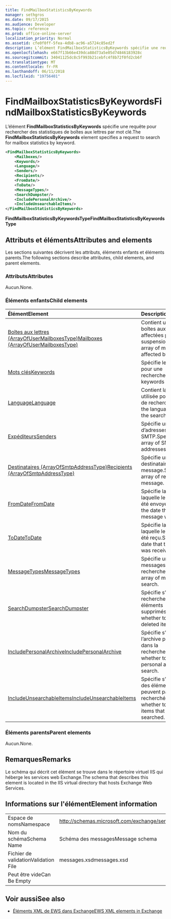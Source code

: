 ```yaml
---
title: FindMailboxStatisticsByKeywords
manager: sethgros
ms.date: 09/17/2015
ms.audience: Developer
ms.topic: reference
ms.prod: office-online-server
localization_priority: Normal
ms.assetid: cfe0f0ff-5fea-4db8-ac96-a5724c85ed2f
description: L’élément FindMailboxStatisticsByKeywords spécifie une requête pour rechercher des statistiques de boîtes aux lettres par mot clé.
ms.openlocfilehash: e667f13b66e439dca88d73a5e05d74846183928c
ms.sourcegitcommit: 34041125dc8c5f993b21cebfc4f8b72f0fd2cb6f
ms.translationtype: MT
ms.contentlocale: fr-FR
ms.lasthandoff: 06/11/2018
ms.locfileid: "19756401"
---
```

# <a name="findmailboxstatisticsbykeywords"></a><span data-ttu-id="17265-103">FindMailboxStatisticsByKeywords</span><span class="sxs-lookup"><span data-stu-id="17265-103">FindMailboxStatisticsByKeywords</span></span>

<span data-ttu-id="17265-104">L’élément **FindMailboxStatisticsByKeywords** spécifie une requête pour rechercher des statistiques de boîtes aux lettres par mot clé.</span><span class="sxs-lookup"><span data-stu-id="17265-104">The **FindMailboxStatisticsByKeywords** element specifies a request to search for mailbox statistics by keyword.</span></span> 
  
```XML
<FindMailboxStatisticsByKeywords>
    <Mailboxes/>
    <Keywords/>
    <Language/>
    <Senders/>
    <Recipients/>
    <FromDate/>
    <ToDate/>
    <MessageTypes/>
    <SearchDumpster/>
    <IncludePersonalArchive/>
    <IncludeUnsearchableItems/>
</FindMailboxStatisticsByKeywords>
```

 <span data-ttu-id="17265-105">**FindMailboxStatisticsByKeywordsType**</span><span class="sxs-lookup"><span data-stu-id="17265-105">**FindMailboxStatisticsByKeywordsType**</span></span>
## <a name="attributes-and-elements"></a><span data-ttu-id="17265-106">Attributs et éléments</span><span class="sxs-lookup"><span data-stu-id="17265-106">Attributes and elements</span></span>

<span data-ttu-id="17265-107">Les sections suivantes décrivent les attributs, éléments enfants et éléments parents.</span><span class="sxs-lookup"><span data-stu-id="17265-107">The following sections describe attributes, child elements, and parent elements.</span></span>
  
### <a name="attributes"></a><span data-ttu-id="17265-108">Attributs</span><span class="sxs-lookup"><span data-stu-id="17265-108">Attributes</span></span>

<span data-ttu-id="17265-109">Aucun.</span><span class="sxs-lookup"><span data-stu-id="17265-109">None.</span></span>
  
### <a name="child-elements"></a><span data-ttu-id="17265-110">Éléments enfants</span><span class="sxs-lookup"><span data-stu-id="17265-110">Child elements</span></span>

|<span data-ttu-id="17265-111">**Élément**</span><span class="sxs-lookup"><span data-stu-id="17265-111">**Element**</span></span>|<span data-ttu-id="17265-112">**Description**</span><span class="sxs-lookup"><span data-stu-id="17265-112">**Description**</span></span>|
|:-----|:-----|
|[<span data-ttu-id="17265-113">Boîtes aux lettres (ArrayOfUserMailboxesType)</span><span class="sxs-lookup"><span data-stu-id="17265-113">Mailboxes (ArrayOfUserMailboxesType)</span></span>](mailboxes-arrayofusermailboxestype.md) <br/> |<span data-ttu-id="17265-114">Contient un tableau de boîtes aux lettres affectées par la suspension.</span><span class="sxs-lookup"><span data-stu-id="17265-114">Contains an array of mailboxes affected by the hold.</span></span>  <br/> |
|[<span data-ttu-id="17265-115">Mots clés</span><span class="sxs-lookup"><span data-stu-id="17265-115">Keywords</span></span>](keywords-ex15websvcsotherref.md) <br/> |<span data-ttu-id="17265-116">Spécifie les mots clés pour une recherche.</span><span class="sxs-lookup"><span data-stu-id="17265-116">Specifies keywords for a search.</span></span>  <br/> |
|[<span data-ttu-id="17265-117">Language</span><span class="sxs-lookup"><span data-stu-id="17265-117">Language</span></span>](language.md) <br/> |<span data-ttu-id="17265-118">Contient la langue utilisée pour la requête de recherche.</span><span class="sxs-lookup"><span data-stu-id="17265-118">Contains the language used for the search query.</span></span>  <br/> |
|[<span data-ttu-id="17265-119">Expéditeurs</span><span class="sxs-lookup"><span data-stu-id="17265-119">Senders</span></span>](senders.md) <br/> |<span data-ttu-id="17265-120">Spécifie un tableau d’adresses SMTP.</span><span class="sxs-lookup"><span data-stu-id="17265-120">Specifies an array of SMTP addresses.</span></span>  <br/> |
|[<span data-ttu-id="17265-121">Destinataires (ArrayOfSmtpAddressType)</span><span class="sxs-lookup"><span data-stu-id="17265-121">Recipients (ArrayOfSmtpAddressType)</span></span>](recipients-arrayofsmtpaddresstype.md) <br/> |<span data-ttu-id="17265-122">Spécifie un tableau de destinataires d’un message.</span><span class="sxs-lookup"><span data-stu-id="17265-122">Specifies an array of recipients of a message.</span></span>  <br/> |
|[<span data-ttu-id="17265-123">FromDate</span><span class="sxs-lookup"><span data-stu-id="17265-123">FromDate</span></span>](fromdate.md) <br/> |<span data-ttu-id="17265-124">Spécifie la date à laquelle le message a été envoyé.</span><span class="sxs-lookup"><span data-stu-id="17265-124">Specifies the date that the message was sent.</span></span>  <br/> |
|[<span data-ttu-id="17265-125">ToDate</span><span class="sxs-lookup"><span data-stu-id="17265-125">ToDate</span></span>](todate.md) <br/> |<span data-ttu-id="17265-126">Spécifie la date à laquelle le message a été reçu.</span><span class="sxs-lookup"><span data-stu-id="17265-126">Specifies the date that the message was received.</span></span>  <br/> |
|[<span data-ttu-id="17265-127">MessageTypes</span><span class="sxs-lookup"><span data-stu-id="17265-127">MessageTypes</span></span>](messagetypes.md) <br/> |<span data-ttu-id="17265-128">Spécifie un tableau de messages à rechercher.</span><span class="sxs-lookup"><span data-stu-id="17265-128">Specifies an array of messages to search.</span></span>  <br/> |
|[<span data-ttu-id="17265-129">SearchDumpster</span><span class="sxs-lookup"><span data-stu-id="17265-129">SearchDumpster</span></span>](searchdumpster.md) <br/> |<span data-ttu-id="17265-130">Spécifie s’il faut rechercher dans les éléments supprimés.</span><span class="sxs-lookup"><span data-stu-id="17265-130">Specifies whether to search in deleted items.</span></span>  <br/> |
|[<span data-ttu-id="17265-131">IncludePersonalArchive</span><span class="sxs-lookup"><span data-stu-id="17265-131">IncludePersonalArchive</span></span>](includepersonalarchive.md) <br/> |<span data-ttu-id="17265-132">Spécifie s’il faut inclure l’archive personnelle dans la recherche.</span><span class="sxs-lookup"><span data-stu-id="17265-132">Specifies whether to include the personal archive in the search.</span></span>  <br/> |
|[<span data-ttu-id="17265-133">IncludeUnsearchableItems</span><span class="sxs-lookup"><span data-stu-id="17265-133">IncludeUnsearchableItems</span></span>](includeunsearchableitems.md) <br/> |<span data-ttu-id="17265-134">Spécifie s’il faut inclure des éléments qui ne peuvent pas être recherchés.</span><span class="sxs-lookup"><span data-stu-id="17265-134">Specifies whether to include items that cannot be searched.</span></span>  <br/> |
   
### <a name="parent-elements"></a><span data-ttu-id="17265-135">Éléments parents</span><span class="sxs-lookup"><span data-stu-id="17265-135">Parent elements</span></span>

<span data-ttu-id="17265-136">Aucun.</span><span class="sxs-lookup"><span data-stu-id="17265-136">None.</span></span>
  
## <a name="remarks"></a><span data-ttu-id="17265-137">Remarques</span><span class="sxs-lookup"><span data-stu-id="17265-137">Remarks</span></span>

<span data-ttu-id="17265-138">Le schéma qui décrit cet élément se trouve dans le répertoire virtuel IIS qui héberge les services web Exchange.</span><span class="sxs-lookup"><span data-stu-id="17265-138">The schema that describes this element is located in the IIS virtual directory that hosts Exchange Web Services.</span></span>
  
## <a name="element-information"></a><span data-ttu-id="17265-139">Informations sur l'élément</span><span class="sxs-lookup"><span data-stu-id="17265-139">Element information</span></span>

|||
|:-----|:-----|
|<span data-ttu-id="17265-140">Espace de noms</span><span class="sxs-lookup"><span data-stu-id="17265-140">Namespace</span></span>  <br/> |http://schemas.microsoft.com/exchange/services/2006/messages  <br/> |
|<span data-ttu-id="17265-141">Nom du schéma</span><span class="sxs-lookup"><span data-stu-id="17265-141">Schema Name</span></span>  <br/> |<span data-ttu-id="17265-142">Schéma des messages</span><span class="sxs-lookup"><span data-stu-id="17265-142">Message schema</span></span>  <br/> |
|<span data-ttu-id="17265-143">Fichier de validation</span><span class="sxs-lookup"><span data-stu-id="17265-143">Validation File</span></span>  <br/> |<span data-ttu-id="17265-144">messages.xsd</span><span class="sxs-lookup"><span data-stu-id="17265-144">messages.xsd</span></span>  <br/> |
|<span data-ttu-id="17265-145">Peut être vide</span><span class="sxs-lookup"><span data-stu-id="17265-145">Can Be Empty</span></span>  <br/> ||
   
## <a name="see-also"></a><span data-ttu-id="17265-146">Voir aussi</span><span class="sxs-lookup"><span data-stu-id="17265-146">See also</span></span>



- [<span data-ttu-id="17265-147">Éléments XML de EWS dans Exchange</span><span class="sxs-lookup"><span data-stu-id="17265-147">EWS XML elements in Exchange</span></span>](ews-xml-elements-in-exchange.md)

